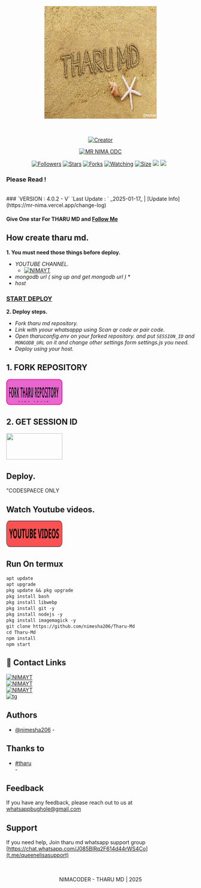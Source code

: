 
<div class = "repo" align = "center">
 
<a href = "#">
<img src = "repo-data/repo-logo.jpg"  width="300" height="300">
</img>
 <p align="center">
  <a href="#"><img src="http://readme-typing-svg.herokuapp.com?color=ff00ab&center=true&vCenter=true&multiline=false&lines=THARU+MD+WHATSAPP+BOT" alt="">
</p>
    <p align="center">
<a href="#"><img title="Creator" src="https://img.shields.io/badge/Creator-NIMA CODER-red.svg?style=for-the-badge&logo=github"></a>
     
<a href = ""><img alt="MR NIMA ODC" src="https://img.shields.io/youtube/channel/subscribers/UCjDKRYcwd5ZIpGICcVVL96Q" target="_blank" /></a>
</p>
<p align="center">
<a href="https://github.com/darkmakerofc?tab=followers"><img title="Followers" src="https://img.shields.io/github/followers/darkmakerofc?color=green&style=flat-square"></a>
<a href="https://github.com/darkmakerofc/QUEEN-ELISA-WA/stargazers/"><img title="Stars" src="https://img.shields.io/github/stars/darkmakerofc/QUEEN-ELISA-WA?color=white&style=flat-square"></a>
<a href="https://github.com/darkmakerofc/QUEEN-ELISA-WA/network/members"><img title="Forks" src="https://img.shields.io/github/forks/darkmakerofc/QUEEN-ELISA-WA?color=yellow&style=flat-square"></a>
<a href="https://github.com/darkmakerofc/QUEEN-ELISA-WA/watchers"><img title="Watching" src="https://img.shields.io/github/watchers/darkmakerofc/QUEEN-ELISA-WA?label=Watchers&color=red&style=flat-square"></a>
<a href="https://github.com/darkmakerofc/QUEEN-ELISA-WA"><img title="Size" src="https://img.shields.io/github/repo-size/darkmakerofc/QUEEN-ELISA-WA?style=flat-square&color=darkred"></a>
<a href="https://hits.seeyoufarm.com"><img src="https://hits.seeyoufarm.com/api/count/incr/badge.svg?url=https://github.com/darkmakerofc/QUEEN-ELISA-WA/hit-counter&count_bg=%2379C83D&title_bg=%23555555&icon=probot.svg&icon_color=%2304FF00&title=hits&edge_flat=false"/></a>
<a href="https://github.com/darkmakerofc/QUEEN-ELISA-WA/graphs/commit-activity"><img height="20" src="https://img.shields.io/badge/Maintained-No-red.svg"></a>&nbsp;&nbsp;
</p>
</a>
</div>

### Please Read !

</br>
 ### `VERSION : 4.0.2 - V`
 `Last Update : ` _2025-01-17_ | [Update Info](https://mr-nima.vercel.app/change-log)

#### Give One star For THARU MD and [Follow Me](https://whatsapp.com/channel/0029VayxHHO5vKAE7nY41a1I) 

## How create tharu md.
**1. You must need those things before deploy.**
 - _YOUTUBE CHANNEL._
   * [![NIMAYT](https://img.shields.io/badge/HOW_TO_MAKE_GITHUB_ACCOUNT-red?style=for-the-badge&logo=youtube&logoColor=white)]([https://youtube.com/@nimesha_editz?si=Q5zCorpkPIjMBSaH](https://youtube.com/@nimesha_editz?si=Q5zCorpkPIjMBSaH))
 - _mongodb url ( sing up and get mongodb url )_
   *</br>
 - _host_
### [START DEPLOY](https://mr-nima.vercel.app/deploy-elisa) 
**2. Deploy steps.**
 - _Fork tharu md repository._
 - _Link with yoour whatsappp using Scan qr code or pair code._
 - _Open tharuconfig.env on your forked repository. and put `SESSION_ID` and `MONGODB_URL` on it and change other settings form settings.js you need._
 - _Deploy using your host._
   </br>
## 1. FORK REPOSITORY
<a href = "https://github.com/nimesha206/Tharu-Md/fork"> <img src = "/repo-data/fork-tharu-repo-button.svg" width="150" height="70" > </a>
</br>

## 2. GET SESSION ID
<!--
<a href = "https://mr-nima.vercel.app/deploy-elisa"> <img src = "/repo-data/elisa scan qr code.svg" width="150" height="70" > </a></br>
    OR   
    -->
<a href = "https://mr-nima.vercel.app/deploy-elisa"> <img src = "/repo-data/elisa pair code.svg" width="150" height="70" > </a>
</br>
 <!--
[`Whatsapp BOT`](https://chat.whatsapp.com/J085BIRq2F614d44rWS4Co)
-->
## Deploy.
 "CODESPAECE  ONLY


## Watch Youtube videos.
<a href = "#"> <img src = "/repo-data/yt videos button.svg" width="150" height="70" > </a>
</br>
 
## Run On termux
```
apt update
apt upgrade
pkg update && pkg upgrade
pkg install bash
pkg install libwebp
pkg install git -y
pkg install nodejs -y 
pkg install imagemagick -y
git clone https://github.com/nimesha206/Tharu-Md
cd Tharu-Md
npm install
npm start
```


## 🔗 Contact Links
[![NIMAYT](https://img.shields.io/badge/SUBSCRIBE%20ME-red?style=for-the-badge&logo=youtube&logoColor=white)](https://youtube.com/@nimesha_editz?si=Q5zCorpkPIjMBSaH)</br>
[![NIMAYT](https://img.shields.io/badge/FOLLOW%20MRNIMA%20ON%20WHATSAPP-green?style=for-the-badge&logo=whatsapp&logoColor=white)](https://whatsapp.com/channel/0029VayxHHO5vKAE7nY41a1I)</br>
[![NIMAYT](https://img.shields.io/badge/FOLLOW%20THARUCODER%20ON%20WHATSAPP-green?style=for-the-badge&logo=whatsapp&logoColor=white)](https://whatsapp.com/channel/0029VayxHHO5vKAE7nY41a1I)</br>
[![tg](https://img.shields.io/badge/THARUcoder-0A66C2?style=for-the-badge&logo=telegram&logoColor=white)]( https://chat.whatsapp.com/J085BIRq2F614d44rWS4Co)
</br>
## Authors
- [@nimesha206](https://github.com/nimesha206)
-<br>

## Thanks to
- [#tharu](https://github.com/nimesha206)<br>
-<br>

## Feedback
If you have any feedback, please reach out to us at whatsappbughole@gmail.com

## Support
If you need help, Join tharu md whatsapp support group [https://chat.whatsapp.com/J085BIRq2F614d44rWS4Co](t.me/queenelisasupport)
</br></br></br>
 <p align="center"> NIMACODER - THARU MD | 2025 </p>
